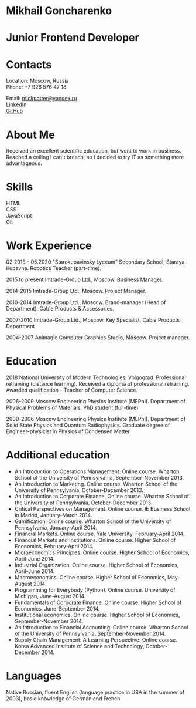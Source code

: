 # Mikhail Goncharenko

# Junior Frontend Developer

# Contacts
Location: Moscow, Russia  
Phone: +7 926 576 47 18  

Email: [mickpotter@yandex.ru](mickpotter@yandex.ru)  
[LinkedIn](https://ru.linkedin.com/in/mikhailgoncharenko)  
[GitHub](https://github.com/mickpotter83)  

# About Me
Received an excellent scientific education, but went to work in business. Reached a ceiling I can't breach, so I decided to try IT as something more advantageous.

# Skills
HTML  
CSS  
JavaScript  
Git  

# Work Experience
02.2018 - 05.2020
"Starokupavinsky Lyceum" Secondary School, Staraya Kupavna.
Robotics Teacher (part-time).

2015 to present
Imtrade-Group Ltd., Moscow.
Business Manager. 

2014-2015
Imtrade-Group Ltd., Moscow.
Project Manager.

2010-2014
Imtrade-Group Ltd., Moscow. 
Brand-manager (Head of Department), Cable Products & Accessories.

2007-2010 
Imtrade-Group Ltd., Moscow. 
Key Specialist, Cable Products Department

2004-2007
Animagic Computer Graphics Studio, Moscow. 
Project manager.

# Education
2018
National University of Modern Technologies, Volgograd.
Professional retraining (distance learning).
Received a diploma of professional retraining.
Awarded qualification - Teacher of Computer Science.

2006-2009
Moscow Engineering Physics Institute (MEPhI). 
Department of Physical Problems of Materials. PhD student (full-time).

2000-2006
Moscow Engineering Physics Institute (MEPhI). 
Department of Solid State Physics and Quantum Radiophysics.
Graduate degree of Engineer-physicist in Physics of Condensed Matter 

# Additional education
* An Introduction to Operations Management. Online course. Wharton School of the University of Pennsylvania, September-November 2013.
* An Introduction to Marketing. Online course. Wharton School of the University of Pennsylvania, October-December 2013.
* An Introduction to Corporate Finance. Online course. Wharton School of the University of Pennsylvania, October-December 2013.
* Critical Perspectives on Management. Online course. IE Business School in Madrid, January-March 2014.
* Gamification. Online course. Wharton School of the University of Pennsylvania, January-April 2014.
* Financial Markets. Online course. Yale University, February-April 2014.
* Financial Markets and Institutions. Online course. Higher School of Economics, February-April 2014.
* Microeconomics Principles. Online course. Higher School of Economics, April-June 2014.
* Industrial Organization. Online course. Higher School of Economics, April-June 2014.
* Macroeconomics. Online course. Higher School of Economics, May-August 2014.
* Programming for Everybody (Python). Online course. University of Michigan, June-August 2014.
* Fundamentals of Corporate Finance. Online course. Higher School of Economics, June-September 2014.
* Institutional economics. Online course. Higher School of Economics, September-November 2014.
* An Introduction to Financial Accounting. Online course. Wharton School of the University of Pennsylvania, September-November 2014.
* Supply Chain Management: A Learning Perspective. Online course. Korea Advanced Institute of Science and Technology, October-December 2014.

# Languages
Native Russian, fluent English (language practice in USA in the summer of 2003), basic knowledge of German and French.